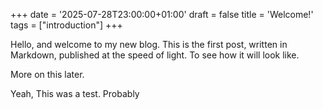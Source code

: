 +++
date = '2025-07-28T23:00:00+01:00'
draft = false
title = 'Welcome!'
tags = ["introduction"]
+++

Hello, and welcome to my new blog. 
This is the first post, written in Markdown, published at the speed of light.
To see how it will look like.

More on this later.

Yeah, This was a test. Probably